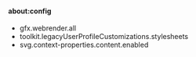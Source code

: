 #### about:config
- gfx.webrender.all
- toolkit.legacyUserProfileCustomizations.stylesheets
- svg.context-properties.content.enabled
